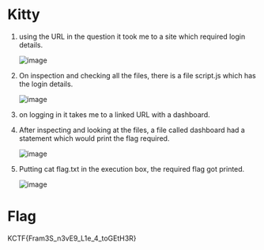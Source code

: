 # Kitty

1) using the URL in the question it took me to a site which required login details.

   ![image](https://github.com/Snapskillz123/KnightCTF/assets/149099858/0abc1b40-d408-4c9c-a5a1-7157393fbfc7)

2) On inspection and checking all the files, there is a file script.js which has the login details.

   ![image](https://github.com/Snapskillz123/KnightCTF/assets/149099858/7753d49d-0b9b-4411-8455-e8c331f945eb)

3) on logging in it takes me to a linked URL with a dashboard.
4) After inspecting and looking at the files, a file called dashboard had a statement which would print the flag required.

   ![image](https://github.com/Snapskillz123/KnightCTF/assets/149099858/ab6b6fee-e451-4519-b0e9-2725d83a49e5)

5) Putting cat flag.txt in the execution box, the required flag got printed.

   ![image](https://github.com/Snapskillz123/KnightCTF/assets/149099858/da701fd7-b4cd-478d-a5d2-49628aeff55b)

  # Flag

  KCTF{Fram3S_n3vE9_L1e_4_toGEtH3R}



